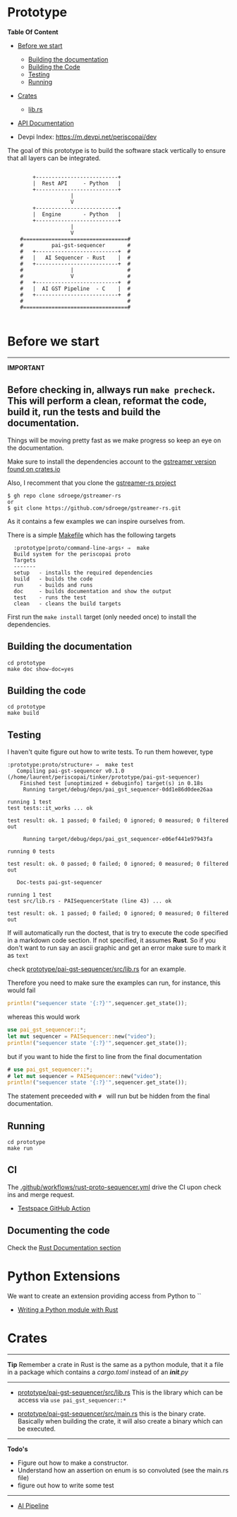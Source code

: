 # Prototype

**Table Of Content**

- [Before we start](#before-we-start)
    - [Building the documentation](#building-the-documentation)
    - [Building the Code](#building-the-code)
    - [Testing](#testing)
    - [Running](#running)

- [Crates](#crates)
    - [lib.rs](#librs)

- [API Documentation](https://periscopai.github.io/tinker/pai_gst_sequencer/index.html)
- Devpi Index: https://m.devpi.net/periscopai/dev


The goal of this prototype is to build the software stack vertically 
to ensure that all layers can be integrated.

```

        +--------------------------+
        |  Rest API     - Python   |
        +--------------------------+
                    |
                    V
        +--------------------------+
        |  Engine       - Python   |
        +--------------------------+
                    |  
                    V
    #=================================#
    #         pai-gst-sequencer       #
    #   +--------------------------+  #
    #   |   AI Sequencer - Rust    |  #
    #   +--------------------------+  #
    #               |                 #
    #               V                 #
    #   +--------------------------+  #
    #   |  AI GST Pipeline  - C    |  #
    #   +--------------------------+  #
    #                                 #
    #=================================#


```

# Before we start

---

**IMPORTANT**

Before checking in, allways run ``make precheck``. This will perform a clean, reformat 
the code, build it, run the tests and build the documentation.
---

Things will be moving pretty fast as we make progress so keep an eye on the documentation.

Make sure to install the dependencies account to the [gstreamer version found on crates.io](https://crates.io/crates/gstreamer#installation-linux)

Also, I recomment that you clone the [gstreamer-rs project](https://github.com/sdroege/gstreamer-rs.git)

```shell
$ gh repo clone sdroege/gstreamer-rs
or 
$ git clone https://github.com/sdroege/gstreamer-rs.git
```
As it contains a few examples we can inspire ourselves from. 

There is a simple [Makefile](Makefile) which has the following targets

```shell
  :prototype|proto/command-line-args⚡ ⇒  make
  Build system for the periscopai proto
  Targets
  -------
  setup   - installs the required dependencies
  build   - builds the code
  run     - builds and runs
  doc     - builds documentation and show the output
  test    - runs the test
  clean   - cleans the build targets
```

First run the ``make install`` target (only needed once) to install the dependencies.


## Building the documentation

```shell
cd prototype
make doc show-doc=yes
```

## Building the code

```shell
cd prototype
make build
```

## Testing

I haven't quite figure out how to write tests. To run them however, type

```shell
:prototype:proto/structure⚡ ⇒  make test      
   Compiling pai-gst-sequencer v0.1.0 (/home/laurent/periscopai/tinker/prototype/pai-gst-sequencer)
    Finished test [unoptimized + debuginfo] target(s) in 0.18s
     Running target/debug/deps/pai_gst_sequencer-0dd1e86d0dee26aa

running 1 test
test tests::it_works ... ok

test result: ok. 1 passed; 0 failed; 0 ignored; 0 measured; 0 filtered out

     Running target/debug/deps/pai_gst_sequencer-e06ef441e97943fa

running 0 tests

test result: ok. 0 passed; 0 failed; 0 ignored; 0 measured; 0 filtered out

   Doc-tests pai-gst-sequencer

running 1 test
test src/lib.rs - PAISequencerState (line 43) ... ok

test result: ok. 1 passed; 0 failed; 0 ignored; 0 measured; 0 filtered out
```

If will automatically run the doctest, that is try to execute the code specified
in a markdown code section. If not specified, it assumes **Rust**. So if you don't 
want to run say an ascii graphic and get an error make sure to mark it as ``text``

check [prototype/pai-gst-sequencer/src/lib.rs](pai-gst-sequencer/src/lib.rs#10) for
an example.

Therefore you need to make sure the examples can run, for instance, this would fail

```rust
println!("sequencer state '{:?}'",sequencer.get_state());
```
whereas this would work
```rust
use pai_gst_sequencer::*;
let mut sequencer = PAISequencer::new("video");
println!("sequencer state '{:?}'",sequencer.get_state());
```
but if you want to hide the first to line from the final documentation
```rust
# use pai_gst_sequencer::*;
# let mut sequencer = PAISequencer::new("video");
println!("sequencer state '{:?}'",sequencer.get_state());
```
The statement preceeded with ``# `` will run but be hidden from the final 
documentation. 



## Running 

```
cd prototype
make run
```

## CI

The [.github/workflows/rust-proto-sequencer.yml](../../.github/workflows/rust-proto-sequencer.yml) drive the 
CI upon check ins and merge request. 

- [Testspace GitHub Action](https://github.com/testspace-com/setup-testspace)

## Documenting the code

Check the [Rust Documentation section](../doc/rust_primer.md#Documenting-the-code)

# Python Extensions

We want to create an extension providing access from Python to ``


- [Writing a Python module with Rust](https://mycognosist.github.io/tutorial-rust-python-lib.html)

# Crates

---

**Tip**
Remember a crate in Rust is the same as a python module, that it a file in a 
package which contains a *cargo.toml* instead of an *__init__.py*

---


- [prototype/pai-gst-sequencer/src/lib.rs](pai-gst-sequencer/src/lib.rs)
  This is the library which can be access via ``use pai_gst_sequencer::*``

- [prototype/pai-gst-sequencer/src/main.rs](pai-gst-sequencer/src/main.rs)
  this is the binary crate. Basically when building the crate, it will also create 
  a binary which can be executed. 

---

**Todo's**

- Figure out how to make a constructor.
- Understand how an assertion on enum is so convoluted (see the main.rs file)
- figure out how to write some test

---



- [AI Pipeline] 


[AI Pipeline]: ./pai-gst-sequencer
